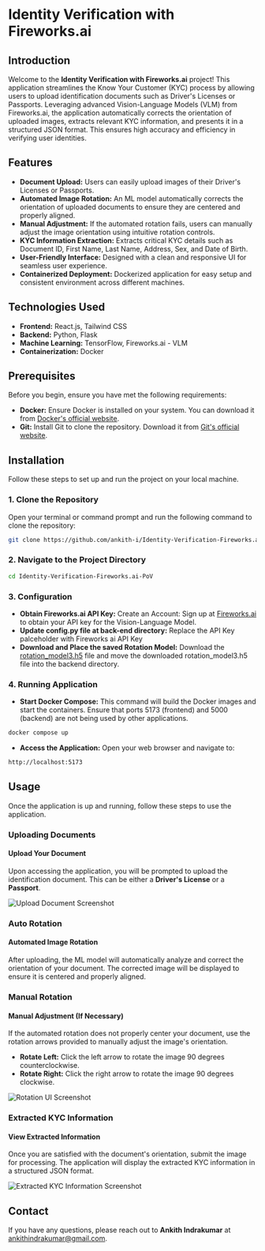 # Identity Verification with Fireworks.ai

## Introduction

Welcome to the **Identity Verification with Fireworks.ai** project! This application streamlines the Know Your Customer (KYC) process by allowing users to upload identification documents such as Driver's Licenses or Passports. Leveraging advanced Vision-Language Models (VLM) from Fireworks.ai, the application automatically corrects the orientation of uploaded images, extracts relevant KYC information, and presents it in a structured JSON format. This ensures high accuracy and efficiency in verifying user identities.

## Features

- **Document Upload:** Users can easily upload images of their Driver's Licenses or Passports.
- **Automated Image Rotation:** An ML model automatically corrects the orientation of uploaded documents to ensure they are centered and properly aligned.
- **Manual Adjustment:** If the automated rotation fails, users can manually adjust the image orientation using intuitive rotation controls.
- **KYC Information Extraction:** Extracts critical KYC details such as Document ID, First Name, Last Name, Address, Sex, and Date of Birth.
- **User-Friendly Interface:** Designed with a clean and responsive UI for seamless user experience.
- **Containerized Deployment:** Dockerized application for easy setup and consistent environment across different machines.

## Technologies Used

- **Frontend:** React.js, Tailwind CSS
- **Backend:** Python, Flask
- **Machine Learning:** TensorFlow, Fireworks.ai - VLM
- **Containerization:** Docker

## Prerequisites

Before you begin, ensure you have met the following requirements:

- **Docker:** Ensure Docker is installed on your system. You can download it from [Docker's official website](https://www.docker.com/products/docker-desktop).
- **Git:** Install Git to clone the repository. Download it from [Git's official website](https://git-scm.com/downloads).

## Installation

Follow these steps to set up and run the project on your local machine.

### 1. Clone the Repository

Open your terminal or command prompt and run the following command to clone the repository:

```bash
git clone https://github.com/ankith-i/Identity-Verification-Fireworks.ai-PoV.git
```
### 2. Navigate to the Project Directory

```bash
cd Identity-Verification-Fireworks.ai-PoV
```

### 3. Configuration

- **Obtain Fireworks.ai API Key:** Create an Account: Sign up at [Fireworks.ai](https://fireworks.ai/login) to obtain your API key for the Vision-Language Model.
- **Update config.py file at back-end directory:** Replace the API Key palceholder with Fireworks ai API Key
- **Download and Place the saved Rotation Model:** Download the [rotation_model3.h5](https://drive.google.com/file/d/1-1EFSU0cm_ueswb0_9nEb_kFtm3ZZ_qJ/view?usp=drive_link) file and move the downloaded rotation_model3.h5 file into the backend directory.

### 4. Running Application

- **Start Docker Compose:** This command will build the Docker images and start the containers. Ensure that ports 5173 (frontend) and 5000 (backend) are not being used by other applications.

```bash
docker compose up
```
- **Access the Application:** Open your web browser and navigate to:
```bash
http://localhost:5173
```
## Usage

Once the application is up and running, follow these steps to use the application.

### Uploading Documents

#### Upload Your Document

Upon accessing the application, you will be prompted to upload the identification document. This can be either a **Driver's License** or a **Passport**.

![Upload Document Screenshot](path/to/upload_screenshot.png)

### Auto Rotation

#### Automated Image Rotation

After uploading, the ML model will automatically analyze and correct the orientation of your document. The corrected image will be displayed to ensure it is centered and properly aligned.

### Manual Rotation

#### Manual Adjustment (If Necessary)

If the automated rotation does not properly center your document, use the rotation arrows provided to manually adjust the image's orientation.

- **Rotate Left:** Click the left arrow to rotate the image 90 degrees counterclockwise.
- **Rotate Right:** Click the right arrow to rotate the image 90 degrees clockwise.

![Rotation UI Screenshot](path/to/manual_rotation_screenshot.png)

### Extracted KYC Information

#### View Extracted Information

Once you are satisfied with the document's orientation, submit the image for processing. The application will display the extracted KYC information in a structured JSON format.

![Extracted KYC Information Screenshot](path/to/extracted_kyc_screenshot.png)

## Contact
If you have any questions, please reach out to **Ankith Indrakumar** at [ankithindrakumar@gmail.com](mailto:ankithindrakumar@gmail.com).


